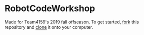 # RobotCodeWorkshop

Made for Team4159's 2019 fall offseason. To get started, [fork](https://help.github.com/en/articles/fork-a-repo) this repository and [clone](https://git-scm.com/book/en/v1/Git-Basics-Getting-a-Git-Repository) it onto your computer.          
